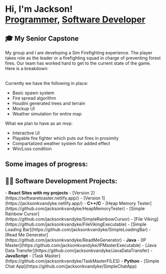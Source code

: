 <h1>Hi, I'm Jackson! <br/><a href="https://github.com/jacksonkvandyke">Programmer</a>, <a href="www.linkedin.com/in/jackson-van-dyke-4389b5270">Software Developer</a></h1>

<h2> 🎓 My Senior Capstone</h2>
  My group and I are developing a Sim Firefighting experience. The player takes role as the leader or a firefighting squad in charge of preventing forest fires. Our team has worked hard to get to the current state of the game. Here is a breakdown:
  <br></br>
  
  Currently we have the following in place:
  -  Basic spawn system
  -  Fire spread algorithm
  -  Houdini generated trees and terrain
  -  Mockup UI
  -  Weather simulation for entire map

  What we plan to have as an mvp:
  -  Interactive UI
  -  Playable fire fighter which puts out fires in proximity
  -  Compartalized weather system for added effect
  -  Win/Loss condition

  Some images of progress:
  -  
  

<h2>👨‍💻 Software Development Projects:</h2>
-  <b>React Sites with my projects</b>
  -  [Version 2](https://softwaretoaster.netlify.app/)
  -  [Version 1](https://jacksonkvandyke.netlify.app/)
-  <b>C++/C</b>
  -  [Heap Memory Tester](https://github.com/jacksonkvandyke/HeapMemoryTester)
  -  [Simple Rainbow Cursor](https://github.com/jacksonkvandyke/SimpleRainbowCursor)
  -  [File Viking](https://github.com/jacksonkvandyke/FileVikingExecutable)
  -  [Simple Loading Bar](https://github.com/jacksonkvandyke/SimpleLoadingBar)
  -  [Read Me Generator](https://github.com/jacksonkvandyke/ReadMeGenerator)
- <b>Java</b>   
  - [IP Master](https://github.com/jacksonkvandyke/IPMasterExecutable)
  - [Java Data Transfer](https://github.com/jacksonkvandyke/JavaDataTransfer)
- <b>JavaScript</b>
  - [Task Master](https://github.com/jacksonkvandyke/TaskMasterFILES)
- <b>Python</b>
  - [Simple Chat App](https://github.com/jacksonkvandyke/SimpleChatApp)
<!--

Here are some ideas to get you started:

- 🔭 I’m currently working on ...
- 🌱 I’m currently learning ...
- 👯 I’m looking to collaborate on ...
- 🤔 I’m looking for help with ...
- 💬 Ask me about ...
- 📫 How to reach me: ...
- 😄 Pronouns: ...
- ⚡ Fun fact: ...
-->
